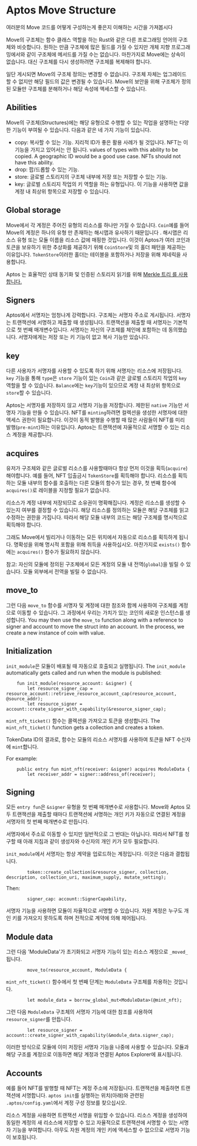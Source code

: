 # Aptos Move Structure

여러분의 Move 코드를 어떻게 구성하는게 좋은지 이해하는 시간을 가져봅시다

Move의 구조체는 함수 클래스 역할을 하는 Rust와 같은 다른 프로그래밍 언어의 구조체와 비슷합니다. 원하는 만큼 구조체에 많은 필드를 가질 수 있지만 개체 지향 프로그래밍에서와 같이 구조체에 메서드를 가질 수는 없습니다. 마찬가지로 Move에는 상속이 없습니다. 대신 구조체를 다시 생성하려면 구조체를 복제해야 합니다.

일단 게시되면 Move의 구조체 정의는 변경할 수 없습니다. 구조체 자체는 업그레이드할 수 없지만 해당 필드의 값은 변경될 수 있습니다. Move의 보안을 위해 구조체가 정의된 모듈만 구조체를 분해하거나 해당 속성에 액세스할 수 있습니다.

## Abilities

Move의 구조체(Structures)에는 해당 유형으로 수행할 수 있는 작업을 설명하는 다양한 기능이 부여될 수 있습니다. 다음과 같은 네 가지 기능이 있습니다.

- copy: 복사할 수 있는 기능. 지리적 ID가 좋은 활용 사례가 될 것입니다. NFT는 이 기능을 가지고 있어서는 안 됩니다.  values of types with this ability to be copied. A geographic ID would be a good use case. NFTs should not have this ability.
- drop: 팝/드롭할 수 있는 기능.
- store: 글로벌 스토리지의 구조체 내부에 저장 또는 저장할 수 있는 기능.
- key: 글로벌 스토리지 작업의 키 역할을 하는 유형입니다. 이 기능을 사용하면 값을 계정 내 최상위 항목으로 저장할 수 있습니다.

## Global storage

Move에서 각 계정은 주어진 유형의 리소스를 하나만 가질 수 있습니다. `Coin`예를 들어 Move의 계정은 하나의 유형 만 존재하는 해시맵과 유사하기 때문입니다 . 해시맵은 리소스 유형 또는 모듈 이름을 리소스 값에 매핑한 것입니다. 이것이 Aptos가 여러 코인과 토큰을 보유하기 위한 추상화를 제공하기 위해 `CoinStore`및 의 홀더 패턴을 제공하는 이유입니다. `TokenStore`이러한 홀더는 테이블을 포함하거나 저장을 위해 제네릭을 사용합니다.

Aptos 는 효율적인 상태 동기화 및 인증된 스토리지 읽기를 위해 [Merkle 트리 를 사용합니다.](https://aptos.dev/reference/glossary/#merkle-trees)

## Signers

Aptos에서 서명자는 엄청나게 강력합니다. 구조체는 서명자 주소로 게시됩니다. 서명자는 트랜잭션에 서명하고 제출할 때 생성됩니다. 트랜잭션을 제출할 때 서명자는 기본적으로 첫 번째 매개변수입니다. 서명자는 자신의 구조체를 체인에 포함하는 데 동의했습니다. 서명자에게는 저장 또는 키 기능이 없고 복사 기능만 있습니다.

## key

다른 사용자가 서명자를 사용할 수 있도록 하기 위해 서명자는 리소스에 저장됩니다. `key` 기능을 통해 `type`은 `store` 기능이 있는 `Coin`과 같은 글로벌 스토리지 작업의 `key` 역할을 할 수 있습니다. `Balance`에는 `key`기능이 있으므로 계정 내 최상위 항목으로 `store`할 수 있습니다.

Aptos는 서명자를 저장하지 않고 서명자 기능을 저장합니다. 제한된 `native` 기능만 서명자 기능을 만들 수 있습니다. NFT를 `minting`하려면 컬렉션을 생성한 서명자에 대한 액세스 권한이 필요합니다. 이것이 동적 발행을 수행할 때 많은 사람들이 NFT를 미리 발행(`pre-mint`)하는 이유입니다. Aptos는 트랜잭션에 자율적으로 서명할 수 있는 리소스 계정을 제공합니다.

## acquires

유저가 구조체와 같은 글로벌 리소스를 사용할때마다 항상 먼저 이것을 획득(`acquire`)해야합니다. 예를 들어,  NFT 입출금시 `TokenStore`를 획득해야 합니다. 리소스를 획득하는 모듈 내부의 함수를 호출하는 다른 모듈의 함수가 있는 경우, 첫 번째 함수에 `acquires()`로 레이블을 지정할 필요가 없습니다.

리소스가 계정 내부에 저장되므로 소유권이 명확해집니다. 계정은 리소스를 생성할 수 있는지 여부를 결정할 수 있습니다. 해당 리소스를 정의하는 모듈은 해당 구조체를 읽고 수정하는 권한을 가집니다. 따라서 해당 모듈 내부의 코드는 해당 구조체를 명시적으로 획득해야 합니다.

그래도 Move에서 빌리거나 이동하는 모든 위치에서 자동으로 리소스를 획득하게 됩니다. 명확성을 위해 명시적 포함을 위해 취득을 사용하십시오. 마찬가지로 `exists()` 함수에는 `acquires()` 함수가 필요하지 않습니다.

참고: 자신의 모듈에 정의된 구조체에서 모든 계정의 모듈 내 전역(`global`)을 빌릴 수 있습니다. 모듈 외부에서 전역을 빌릴 수 없습니다.

## move_to

그런 다음 `move_to` 함수를 서명자 및 계정에 대한 참조와 함께 사용하여 구조체를 계정으로 이동할 수 있습니다. 그 과정에서 우리는 가치가 있는 코인의 새로운 인스턴스를 생성합니다.
You may then use the `move_to` function along with a reference to signer and account to move the struct into an account. In the process, we create a new instance of coin with value.

## Initialization

`init_module`은 모듈이 배포될 때 자동으로 호출되고 실행됩니다.
The `init_module` automatically gets called and run when the module is published:

```shell
    fun init_module(resource_account: &signer) {
        let resource_signer_cap = resource_account::retrieve_resource_account_cap(resource_account, @source_addr);
        let resource_signer = account::create_signer_with_capability(&resource_signer_cap);
```

`mint_nft_ticket()` 함수는 콜렉션을 가져오고 토큰을 생성합니다.
The `mint_nft_ticket()` function gets a collection and creates a token.

TokenData ID의 결과로, 함수는 모듈의 리소스 서명자를 사용하여 토큰을 NFT 수신자에 `mint`합니다.

For example:

```shell
    public entry fun mint_nft(receiver: &signer) acquires ModuleData {
        let receiver_addr = signer::address_of(receiver);
```

## Signing

모든 `entry fun`은 `&signer` 유형을 첫 번째 매개변수로 사용합니다. Move와 Aptos 모두 트랜잭션을 제출할 때마다 트랜잭션에 서명하는 개인 키가 자동으로 연결된 계정을 서명자의 첫 번째 매개변수로 만듭니다.

서명자에서 주소로 이동할 수 있지만 일반적으로 그 반대는 아닙니다. 따라서 NFT를 청구할 때 아래 지침과 같이 생성자와 수신자의 개인 키가 모두 필요합니다.

`init_module`에서 서명자는 항상 계약을 업로드하는 계정입니다. 이것은 다음과 결합됩니다.

```move
        token::create_collection(&resource_signer, collection, description, collection_uri, maximum_supply, mutate_setting);

```

Then:

```move
        signer_cap: account::SignerCapability,
```

서명자 기능을 사용하면 모듈이 자율적으로 서명할 수 있습니다. 자원 계정은 누구도 개인 키를 가져오지 못하도록 하며 전적으로 계약에 의해 제어됩니다.

## Module data

그런 다음 'ModuleData'가 초기화되고 서명자 기능이 있는 리소스 계정으로 `_moved_`됩니다.

```shell
        move_to(resource_account, ModuleData {
```

`mint_nft_ticket()` 함수에서 첫 번째 단계는 `ModuleData` 구조체를 차용하는 것입니다.

```shell
        let module_data = borrow_global_mut<ModuleData>(@mint_nft);
```

그런 다음 `ModuleData` 구조체의 서명자 기능에 대한 참조를 사용하여 `resource_signer`를 만듭니다.

```shell
        let resource_signer = account::create_signer_with_capability(&module_data.signer_cap);
```

이러한 방식으로 모듈에 이미 저장된 서명자 기능을 나중에 사용할 수 있습니다. 모듈과 해당 구조를 계정으로 이동하면 해당 계정과 연결된 Aptos Explorer에 표시됩니다.

## Accounts

예를 들어 NFT를 발행할 때 NFT는 계정 주소에 저장됩니다. 트랜잭션을 제출하면 트랜잭션에 서명합니다. `aptos init`를 실행하는 위치(아래)와 관련된 `.aptos/config.yaml`에서 계정 구성 정보를 찾으십시오.

리소스 계정을 사용하면 트랜잭션 서명을 위임할 수 있습니다. 리소스 계정을 생성하여 동일한 계정의 새 리소스에 저장할 수 있고 자율적으로 트랜잭션에 서명할 수 있는 서명자 기능을 부여합니다. 아무도 자원 계정의 개인 키에 액세스할 수 없으므로 서명자 기능이 보호됩니다.